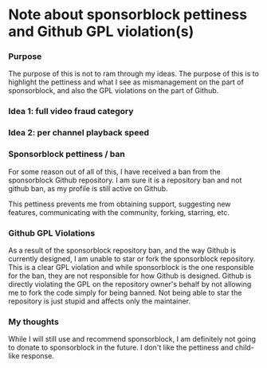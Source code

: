 # Note about sponsorblock pettiness and Github GPL violation(s)

### Purpose
The purpose of this is not to ram through my ideas. The purpose of this is to highlight the pettiness and what I see as mismanagement on the part of sponsorblock, and also the GPL violations on the part of Github.

### Idea 1: full video fraud category

### Idea 2: per channel playback speed

### Sponsorblock pettiness / ban
For some reason out of all of this, I have received a ban from the sponsorblock Github repository. I am sure it is a repository ban and not github ban, as my profile is still active on Github.

This pettiness prevents me from obtaining support, suggesting new features, communicating with the community, forking, starring, etc.

### Github GPL Violations
As a result of the sponsorblock repository ban, and the way Github is currently designed, I am unable to star or fork the sponsorblock repository. This is a clear GPL violation and while sponsorblock is the one responsible for the ban, they are not responsible for how Github is designed. Github is directly violating the GPL on the repository owner's behalf by not allowing me to fork the code simply for being banned. Not being able to star the repository is just stupid and affects only the maintainer.

### My thoughts
While I will still use and recommend sponsorblock, I am definitely not going to donate to sponsorblock in the future. I don't like the pettiness and child-like response.
